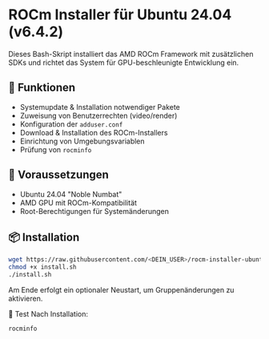 # ROCm Installer für Ubuntu 24.04 (v6.4.2)

Dieses Bash-Skript installiert das AMD ROCm Framework mit zusätzlichen SDKs und richtet das System für GPU-beschleunigte Entwicklung ein.

## 🚀 Funktionen

- Systemupdate & Installation notwendiger Pakete
- Zuweisung von Benutzerrechten (video/render)
- Konfiguration der `adduser.conf`
- Download & Installation des ROCm-Installers
- Einrichtung von Umgebungsvariablen
- Prüfung von `rocminfo`

## 🧩 Voraussetzungen

- Ubuntu 24.04 "Noble Numbat"
- AMD GPU mit ROCm-Kompatibilität
- Root-Berechtigungen für Systemänderungen

## 📦 Installation

```bash
wget https://raw.githubusercontent.com/<DEIN_USER>/rocm-installer-ubuntu/main/install.sh -O install.sh
chmod +x install.sh
./install.sh
```

Am Ende erfolgt ein optionaler Neustart, um Gruppenänderungen zu aktivieren.

🧪 Test
Nach Installation:

```
rocminfo
```
